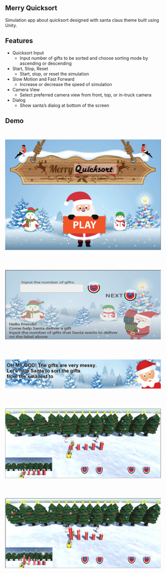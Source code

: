 ## Merry Quicksort
Simulation app about quicksort designed with santa claus theme built using Unity.


## Features
* Quicksort Input
  * Input number of gifts to be sorted and choose sorting mode by ascending or descending
* Start, Stop, Reset
  * Start, stop, or reset the simulation
* Slow Motion and Fast Forward
  * Increase or decrease the speed of simulation
* Camera View
  * Select preferred camera view from front, top, or in-truck camera
* Dialog
  * Show santa’s dialog at bottom of the screen

## Demo

<br>
<p align="center">
  <img src="docs/1.png">
</p>
<br>

<br>
<p align="center">
  <img src="docs/2.png">
</p>
<br>

<br>
<p align="center">
  <img src="docs/3.png">
</p>
<br>

<br>
<p align="center">
  <img src="docs/4.png">
</p>
<br>

<br>
<p align="center">
  <img src="docs/5.png">
</p>
<br>
